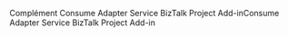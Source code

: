 <span data-ttu-id="71ccf-101">Complément Consume Adapter Service BizTalk Project Add-in</span><span class="sxs-lookup"><span data-stu-id="71ccf-101">Consume Adapter Service BizTalk Project Add-in</span></span>